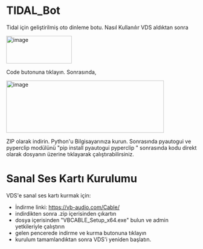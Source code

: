 # TIDAL_Bot
Tidal için geliştirilmiş oto dinleme botu.
Nasıl Kullanılır
VDS aldıktan sonra

<img width="173" height="73" alt="image" src="https://github.com/user-attachments/assets/3908afdb-ad5c-4e65-addf-90140ed51693" />

Code butonuna tıklayın. Sonrasında,

<img width="417" height="138" alt="image" src="https://github.com/user-attachments/assets/002ccf10-0d5e-43da-9c9b-41083a08a68f" />

ZIP olarak indirin. Python'u Bilgisayarınıza kurun. Sonrasında pyautogui ve pyperclip modülünü "pip install pyautogui pyperclip " sonrasında kodu direkt olarak dosyanın üzerine tıklayarak çalıştırabilirsiniz.

# Sanal Ses Kartı Kurulumu
VDS'e sanal ses kartı kurmak için:
- İndirme linki: https://vb-audio.com/Cable/
- indirdikten sonra .zip içerisinden çıkartın
- dosya içerisinden "VBCABLE_Setup_x64.exe" bulun ve admin yetkileriyle çalıştırın
- gelen pencerede indirme ve kurma butonuna tıklayın
- kurulum tamamlandıktan sonra VDS'i yeniden başlatın.

  
